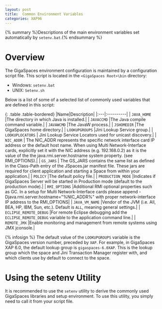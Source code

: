 ```yaml
---
layout: post
title:  Common Environment Variables
categories: XAP96
---
```


{% summary %}Descriptions of the main environment variables set automatically by `setenv.bat`.{% endsummary %}

# Overview

The GigaSpaces environment configuration is maintained by a configuration script file. This script is located in the `<GigaSpaces Root>\bin` directory:

- Windows: `setenv.bat`
- UNIX: `Setenv.sh`

Below is a list of some of a selected list of commonly used variables that are defined in this script:

{: .table .table-bordered}
|Name|Description|
|:---|:----------|
| `JAVA_HOME` |The directory in which Java is installed.|
| `JAVACCMD` |The Java compile command variable.|
| `JAVAWCMD` |The JavaW process.|
| `JSHOMEDIR` |The GigaSpaces home directory.|
| `LOOKUPGROUPS` |Jini Lookup Service group.|
| `LOOKUPLOCATORS` | Jini Lookup Service Locators used for unicast discovery.|
| `NIC_ADDR` | The NIC\_ADDR represents the specific network interface card IP address or the default host name. When using Multi Network-Interface cards, explicitly set it with the NIC address (e.g. 192.168.0.2) as it is the value of the the java.rmi.server.hostname system property. (see RMI\_OPTIONS).|
| `GS_JARS` | The GS_JARS contains the same list as defined in the Class-Path entry of the JSpaces.jar manifest file. These jars are required for client application and starting a Space from within your application.|
| `POLICY` |The default policy file.|
| `PRODUCTION_MODE` |Indicates if GigaSpaces Server will be started in Production mode (default to the production mode).|
| `RMI_OPTIONS` |Additional RMI optional properties such as GC. In a setup for Multi Network-Interface cards please append -Djava.rmi.server.hostname="%NIC\_ADDR%" with proper network-interface IP address to the RMI\_OPTIONS|
| `JAVA_VM_NAME` |Vendor of the JVM (i.e. All, BEA, HP, IBM, Sun, etc.). Default is `ALL`, meaning general settings.|
| `ECLIPSE_REMOTE_DEBUG` |For remote Eclipse debugging add the `ECLIPSE_REMOTE_DEBUG` variable to the application command line.|
| `REMOTE_JMX` |Enable monitoring and management from remote systems using JMX jconsole.|

{% infosign %} The default value of the `LOOKUPGROUPS` variable is the GigaSpaces version number, preceded by `XAP`. For example, in GigaSpaces XAP 6.0, the default lookup group is `gigaspaces-6.0XAP`. This is the lookup group which the space and Jini Transaction Manager register with, and which clients use by default to connect to the space.

# Using the setenv Utility

It is recommended to use the `setenv` utility to derive the commonly used GigaSpaces libraries and setup environment. To use this utility, you simply need to call it from your script file.
